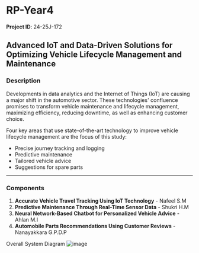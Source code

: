 # RP-Year4

**Project ID**: 24-25J-172  

## Advanced IoT and Data-Driven Solutions for Optimizing Vehicle Lifecycle Management and Maintenance  

### Description  
Developments in data analytics and the Internet of Things (IoT) are causing a major shift in the automotive sector. These technologies' confluence promises to transform vehicle maintenance and lifecycle management, maximizing efficiency, reducing downtime, as well as enhancing customer choice.  

Four key areas that use state-of-the-art technology to improve vehicle lifecycle management are the focus of this study:  
- Precise journey tracking and logging  
- Predictive maintenance  
- Tailored vehicle advice  
- Suggestions for spare parts  

---

### Components  
1. **Accurate Vehicle Travel Tracking Using IoT Technology** - Nafeel S.M  
2. **Predictive Maintenance Through Real-Time Sensor Data** - Shukri H.M  
3. **Neural Network-Based Chatbot for Personalized Vehicle Advice** - Ahlan M.I  
4. **Automobile Parts Recommendations Using Customer Reviews** - Nanayakkara G.P.D.P 

Overall System Diagram
![image](https://github.com/user-attachments/assets/177ef898-939a-4841-be06-72560ce772b3)



